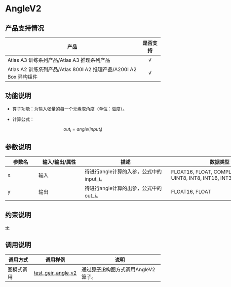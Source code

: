 # AngleV2

##  产品支持情况

| 产品 | 是否支持 |
| ---- | :----:|
|Atlas A3 训练系列产品/Atlas A3 推理系列产品|√|
|Atlas A2 训练系列产品/Atlas 800I A2 推理产品/A200I A2 Box 异构组件|√|

## 功能说明

- 算子功能：为输入张量的每一个元素取角度（单位：弧度）。

- 计算公式：

$$
out_i=angle(input_i)
$$

## 参数说明

<table style="undefined;table-layout: fixed; width: 980px"><colgroup>
  <col style="width: 100px">
  <col style="width: 150px">
  <col style="width: 280px">
  <col style="width: 330px">
  <col style="width: 120px">
  </colgroup>
  <thead>
    <tr>
      <th>参数名</th>
      <th>输入/输出/属性</th>
      <th>描述</th>
      <th>数据类型</th>
      <th>数据格式</th>
    </tr></thead>
  <tbody>
    <tr>
      <td>x</td>
      <td>输入</td>
      <td>待进行angle计算的入参，公式中的input_i。</td>
      <td>FLOAT16, FLOAT, COMPLEX64, BOOL, UINT8, INT8, INT16, INT32, INT64</td>
      <td>ND</td>
    </tr>
    <tr>
      <td>y</td>
      <td>输出</td>
      <td>待进行angle计算的出参，公式中的out_i。</td>
      <td>FLOAT16, FLOAT</td>
      <td>ND</td>
    </tr>
  </tbody></table>

## 约束说明

无

## 调用说明

| 调用方式 | 调用样例                                                                   | 说明                                                           |
|--------------|------------------------------------------------------------------------|--------------------------------------------------------------|
| 图模式调用 | [test_geir_angle_v2](./examples/test_geir_angle.cpp)   | 通过[算子IR](./op_graph/angle_v2_proto.h)构图方式调用AngleV2算子。 |
